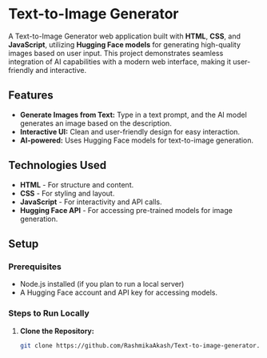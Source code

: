 # Text-to-Image Generator

A Text-to-Image Generator web application built with **HTML**, **CSS**, and **JavaScript**, utilizing **Hugging Face models** for generating high-quality images based on user input. This project demonstrates seamless integration of AI capabilities with a modern web interface, making it user-friendly and interactive.

## Features

- **Generate Images from Text:** Type in a text prompt, and the AI model generates an image based on the description.
- **Interactive UI:** Clean and user-friendly design for easy interaction.
- **AI-powered:** Uses Hugging Face models for text-to-image generation.

## Technologies Used

- **HTML** - For structure and content.
- **CSS** - For styling and layout.
- **JavaScript** - For interactivity and API calls.
- **Hugging Face API** - For accessing pre-trained models for image generation.

## Setup

### Prerequisites
- Node.js installed (if you plan to run a local server)
- A Hugging Face account and API key for accessing models.

### Steps to Run Locally

1. **Clone the Repository:**
   ```bash
   git clone https://github.com/RashmikaAkash/Text-to-image-generator.git

